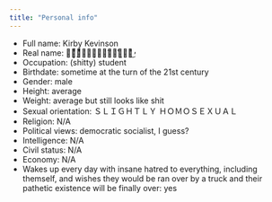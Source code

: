 ```yaml
---
title: "Personal info"
---
```


* Full name: Kirby Kevinson
* Real name: ｎ̵͙̬̦ͩ̍ͩͣ̒̒ａ̦̖̘̇̎͂̒̊ｈ͍̥̅̓ͣ͜
* Occupation: (shitty) student
* Birthdate: sometime at the turn of the 21st century
* Gender: male
* Height: average
* Weight: average but still looks like shit
* Sexual orientation: ＳＬＩＧＨＴＬＹ ＨＯＭＯＳＥＸＵＡＬ
* Religion: N/A
* Political views: democratic socialist, I guess?
* Intelligence: N/A
* Civil status: N/A
* Economy: N/A
* Wakes up every day with insane hatred to everything, including
  themself, and wishes they would be ran over by a truck and their
  pathetic existence will be finally over: yes
